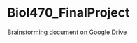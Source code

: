# Biol470_FinalProject
[Brainstorming document on Google Drive](https://docs.google.com/document/d/103CxzeM-J0__927dqrhumV3Su-zULxNLRdTiySVk5nM/edit)
